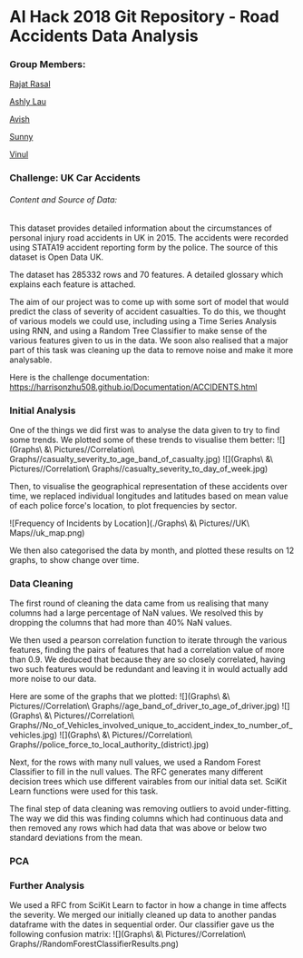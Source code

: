 # AI Hack 2018 Git Repository - Road Accidents Data Analysis
### Group Members:
[Rajat Rasal](https://github.com/RajatRasal)

[Ashly Lau](https://github.com/ashlylau)

[Avish](https://github.com/avishvj)

[Sunny](https://github.com/wendysun1)

[Vinul](https://github.com/VinDel77)



### Challenge: UK Car Accidents

###### Content and Source of Data:

This dataset provides detailed information about the circumstances of personal injury road accidents in UK in 2015. The accidents were recorded using STATA19 accident reporting form by the police. The source of this dataset is Open Data UK.

The dataset has 285332 rows and 70 features. A detailed glossary which explains each feature is attached.

The aim of our project was to come up with some sort of model that would predict the class of severity of accident casualties. To do this, we thought of various models we could use, including using a Time Series Analysis using RNN, and using a Random Tree Classifier to make sense of the various features given to us in the data. We soon also realised that a major part of this task was cleaning up the data to remove noise and make it more analysable.

Here is the challenge documentation: https://harrisonzhu508.github.io/Documentation/ACCIDENTS.html 


### Initial Analysis

One of the things we did first was to analyse the data given to try to find some trends. We plotted some of these trends to visualise them better:
![](Graphs\ \&\ Pictures//Correlation\ Graphs//casualty_severity_to_age_band_of_casualty.jpg)
![](Graphs\ \&\ Pictures//Correlation\ Graphs//casualty_severity_to_day_of_week.jpg)

Then, to visualise the geographical representation of these accidents over time, we replaced individual longitudes and latitudes based on mean value of each police force's location, to plot frequencies by sector.

![Frequency of Incidents by Location](./Graphs\ \&\ Pictures//UK\ Maps//uk_map.png)

We then also categorised the data by month, and plotted these results on 12 graphs, to show change over time.



### Data Cleaning

The first round of cleaning the data came from us realising that many columns had a large percentage of NaN values. We resolved this by dropping the columns that had more than 40% NaN values. 

We then used a pearson correlation function to iterate through the various features, finding the pairs of features that had a correlation value of more than 0.9. We deduced that because they are so closely correlated, having two such features would be redundant and leaving it in would actually add more noise to our data.

Here are some of the graphs that we plotted:
![](Graphs\ \&\ Pictures//Correlation\ Graphs//age_band_of_driver_to_age_of_driver.jpg)
![](Graphs\ \&\ Pictures//Correlation\ Graphs//No_of_Vehicles_involved_unique_to_accident_index_to_number_of_vehicles.jpg)
![](Graphs\ \&\ Pictures//Correlation\ Graphs//police_force_to_local_authority_(district).jpg)

Next, for the rows with many null values, we used a Random Forest Classifier to fill in the null values. The RFC generates many different decision trees which use different vairables from our initial data set. SciKit Learn functions were used for this task.

The final step of data cleaning was removing outliers to avoid under-fitting. The way we did this was finding columns which had continuous data and then removed any rows which had data that was above or below two standard deviations from the mean.

### PCA



### Further Analysis
We used a RFC from SciKit Learn to factor in how a change in time affects the severity. We merged our initially cleaned up data to another pandas dataframe with the dates in sequential order. Our classifier gave us the following confusion matrix:
![](Graphs\ \&\ Pictures//Correlation\ Graphs//RandomForestClassifierResults.png)

